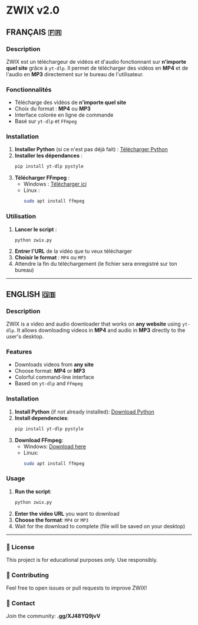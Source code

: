 # ZWIX v2.0

## FRANÇAIS 🇫🇷

### Description
ZWIX est un téléchargeur de vidéos et d'audio fonctionnant sur **n'importe quel site** grâce à `yt-dlp`. Il permet de télécharger des vidéos en **MP4** et de l'audio en **MP3** directement sur le bureau de l'utilisateur.

### Fonctionnalités
- Télécharge des vidéos de **n'importe quel site**
- Choix du format : **MP4** ou **MP3**
- Interface colorée en ligne de commande
- Basé sur `yt-dlp` et `FFmpeg`

### Installation
1. **Installer Python** (si ce n'est pas déjà fait) : [Télécharger Python](https://www.python.org/downloads/)
2. **Installer les dépendances** :
   ```sh
   pip install yt-dlp pystyle
   ```
3. **Télécharger FFmpeg** :
   - Windows : [Télécharger ici](https://ffmpeg.org/download.html)
   - Linux :
     ```sh
     sudo apt install ffmpeg
     ```

### Utilisation
1. **Lancer le script** :
   ```sh
   python zwix.py
   ```
2. **Entrer l'URL** de la vidéo que tu veux télécharger
3. **Choisir le format** : `MP4` ou `MP3`
4. Attendre la fin du téléchargement (le fichier sera enregistré sur ton bureau)

---

## ENGLISH 🇬🇧

### Description
ZWIX is a video and audio downloader that works on **any website** using `yt-dlp`. It allows downloading videos in **MP4** and audio in **MP3** directly to the user's desktop.

### Features
- Downloads videos from **any site**
- Choose format: **MP4** or **MP3**
- Colorful command-line interface
- Based on `yt-dlp` and `FFmpeg`

### Installation
1. **Install Python** (if not already installed): [Download Python](https://www.python.org/downloads/)
2. **Install dependencies**:
   ```sh
   pip install yt-dlp pystyle
   ```
3. **Download FFmpeg**:
   - Windows: [Download here](https://ffmpeg.org/download.html)
   - Linux:
     ```sh
     sudo apt install ffmpeg
     ```

### Usage
1. **Run the script**:
   ```sh
   python zwix.py
   ```
2. **Enter the video URL** you want to download
3. **Choose the format**: `MP4` or `MP3`
4. Wait for the download to complete (file will be saved on your desktop)

---

### 📜 License
This project is for educational purposes only. Use responsibly.

### 🤝 Contributing
Feel free to open issues or pull requests to improve ZWIX!

### 🔗 Contact
Join the community: **.gg/XJ48YQ9jvV**



